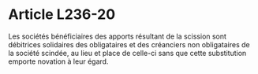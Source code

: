 # Article L236-20

Les sociétés bénéficiaires des apports résultant de la scission sont débitrices solidaires des obligataires et des créanciers non obligataires de la société scindée, au lieu et place de celle-ci sans que cette substitution emporte novation à leur égard.